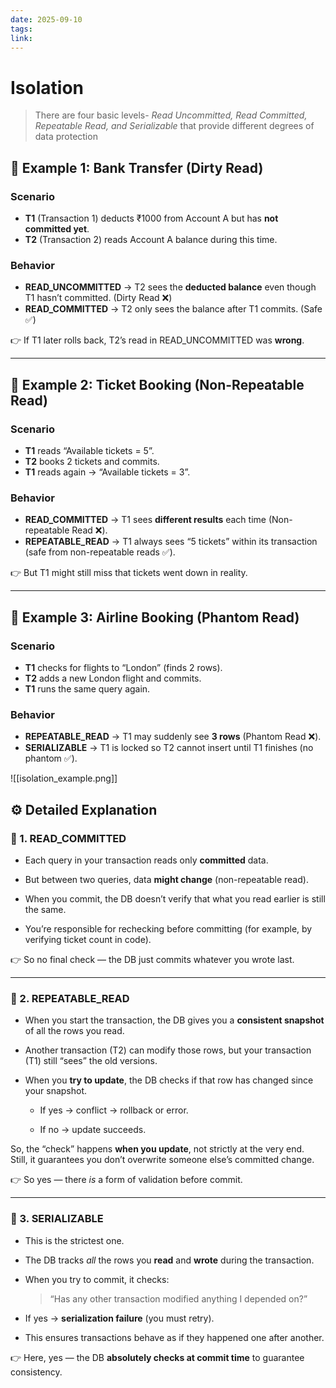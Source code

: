 ```yaml
---
date: 2025-09-10
tags: 
link:
---
```


# Isolation

> There are four basic levels- _Read Uncommitted, Read Committed, Repeatable Read, and Serializable_ that provide different degrees of data protection


## 🔹 Example 1: Bank Transfer (Dirty Read)

### Scenario

- **T1** (Transaction 1) deducts ₹1000 from Account A but has **not committed yet**.
- **T2** (Transaction 2) reads Account A balance during this time.
### Behavior

- **READ_UNCOMMITTED** → T2 sees the **deducted balance** even though T1 hasn’t committed. (Dirty Read ❌)
- **READ_COMMITTED** → T2 only sees the balance after T1 commits. (Safe ✅)

👉 If T1 later rolls back, T2’s read in READ_UNCOMMITTED was **wrong**.

---

## 🔹 Example 2: Ticket Booking (Non-Repeatable Read)

### Scenario

- **T1** reads “Available tickets = 5”.
- **T2** books 2 tickets and commits.
- **T1** reads again → “Available tickets = 3”.
### Behavior

- **READ_COMMITTED** → T1 sees **different results** each time (Non-repeatable Read ❌).
- **REPEATABLE_READ** → T1 always sees “5 tickets” within its transaction (safe from non-repeatable reads ✅).

👉 But T1 might still miss that tickets went down in reality.

---

## 🔹 Example 3: Airline Booking (Phantom Read)

### Scenario

- **T1** checks for flights to “London” (finds 2 rows).
- **T2** adds a new London flight and commits.
- **T1** runs the same query again.
### Behavior

- **REPEATABLE_READ** → T1 may suddenly see **3 rows** (Phantom Read ❌).
- **SERIALIZABLE** → T1 is locked so T2 cannot insert until T1 finishes (no phantom ✅).

![[isolation_example.png]]





## ⚙️ Detailed Explanation

### 🔹 1. READ_COMMITTED

- Each query in your transaction reads only **committed** data.
    
- But between two queries, data **might change** (non-repeatable read).
    
- When you commit, the DB doesn’t verify that what you read earlier is still the same.
    
- You’re responsible for rechecking before committing (for example, by verifying ticket count in code).
    

👉 So no final check — the DB just commits whatever you wrote last.

---

### 🔹 2. REPEATABLE_READ

- When you start the transaction, the DB gives you a **consistent snapshot** of all the rows you read.
    
- Another transaction (T2) can modify those rows, but your transaction (T1) still “sees” the old versions.
    
- When you **try to update**, the DB checks if that row has changed since your snapshot.
    
    - If yes → conflict → rollback or error.
        
    - If no → update succeeds.
        

So, the “check” happens **when you update**, not strictly at the very end.  
Still, it guarantees you don’t overwrite someone else’s committed change.

👉 So yes — there _is_ a form of validation before commit.

---

### 🔹 3. SERIALIZABLE

- This is the strictest one.
    
- The DB tracks _all_ the rows you **read** and **wrote** during the transaction.
    
- When you try to commit, it checks:
    
    > “Has any other transaction modified anything I depended on?”
    
- If yes → **serialization failure** (you must retry).
    
- This ensures transactions behave as if they happened one after another.
    

👉 Here, yes — the DB **absolutely checks at commit time** to guarantee consistency.
